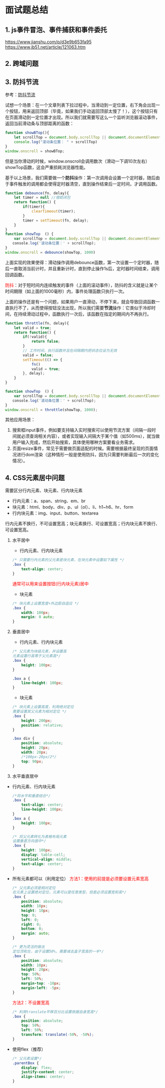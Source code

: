 # 面试题总结

## 1. js事件冒泡、事件捕获和事件委托

https://www.jianshu.com/p/d3e9b653fa95
https://www.jb51.net/article/121063.htm

## 2. 跨域问题

## 3. 防抖节流

参考：[防抖节流](https://segmentfault.com/a/1190000018428170)

试想一个场景：在一个文章列表下拉过程中，当滑动到一定位置，右下角会出现一个按钮，用来返回顶部（毕竟，如果我们手动返回顶部太慢了！），这个按钮只有在页面滑动到一定位置才出现。所以我们就需要写这么一个监听浏览器滚动事件，返回当前滑动条与顶部距离的函数：

```js
function showBTop(){
    let scrollTop = document.body.scrollTop || document.documentElement.scrollTop;
    console.log("滚动条位置： " + scrollTop)
}
window.onscroll = showBTop;
```

但是当你滑动的时候，window.onscroll会调用数次（滑动一下调10次左右）showTop函数，这会严重损耗浏览器性能。

基于以上场景，我们需要做一个**防抖**操作：第一次调用会设置一个定时器，随后由于事件触发的调用都会使得定时器清空，直到操作结束后一定时间，才调用函数。

```js
function debounce(fn, delay){
    let timer = null //借助闭包
    return function() {
        if(timer){
            clearTimeout(timer);
        }
        timer = setTimeout(fn, delay);
    }
}
function showTop  () {
    var scrollTop = document.body.scrollTop || document.documentElement.scrollTop;
　　console.log('滚动条位置：' + scrollTop);
}
window.onscroll = debounce(showTop, 1000)
```

上面实现的效果使得：滑动操作调用debounce函数，第一次设置一个定时器，随后一直取消当前计时，并且重新计时，直到停止操作1s后，定时器时间结束，调用回调函数。

<font color='red'>防抖</font>：对于短时间内连续触发的事件（上面的滚动事件），防抖的含义就是让某个时间期限（如上面的1000毫秒）内，事件处理函数只执行一次。

上面的操作还是有一个问题，如果用户一直滑动，不停下来，就会导致回调函数一直执行不了，从而使得按钮没法出现，所以我们需要**节流**操作：它类似于冷却时间，在持续滑动过程中，函数执行一次后，该函数在指定的期间内不再执行。

```js
function throttle(fn, delay){
    let valid = true;
    return function() {
        if(!valid){
            return false;
        }
        // 工作时间，执行函数并且在间隔期内把状态位设为无效
        valid = false;
        setTimeout(() => {
            fn()
            valid = true;
        }, delay);
    }
}

function showTop  () {
    var scrollTop = document.body.scrollTop || document.documentElement.scrollTop;
　　console.log('滚动条位置：' + scrollTop);
}
window.onscroll = throttle(showTop, 1000);
```

其他应用场景：

1. 搜索框input事件，例如要支持输入实时搜索可以使用节流方案（间隔一段时间就必须查询相关内容），或者实现输入间隔大于某个值（如500ms），就当做用户输入完成，然后开始搜索，具体使用哪种方案要看业务需求。
2. 页面resize事件，常见于需要做页面适配的时候。需要根据最终呈现的页面情况进行dom渲染（这种情形一般是使用防抖，因为只需要判断最后一次的变化情况）。

## 4. CSS元素居中问题

需要区分行内元素、块元素、行内块元素

- 行内元素：a、span、string、em、br
- 块元素：html、body、div、p、ul（ol）、li、h1~h6、hr、form
- 行内块元素：img、input、button、textarea

行内元素不换行，不可设置宽高；块元素换行、可设置宽高；行内块元素不换行、可设置宽高。

1. 水平居中

    - 行内元素、行内块元素

    ```css
    /* 只需要行内元素的父元素是块元素，在块元素中设置如下属性 */
    .box {
        text-align: center;
    }
    ```

    <font color='red'>通常可以用来设置按钮(行内块元素)居中</font>

    - 块元素

    ```css
    /* 块元素上设置宽度+外边距自适应 */
    .box {
        width: 100px;
        margin: 0 auto;
    }
    ```

2. 垂直居中

    - 行内元素、行内块元素

    ```css
    /* 父元素为块级元素，并设置高
    元素设置行高等于父元素高*/
    .box {
        height: 100px;
    }

    .box a {
        line-height: 100px;
    }
    ```

    - 块元素

    ```css
    /* 块元素上设置高度，利用绝对定位
    需要设置其父元素为相对定位 */
    .box {
        height: 200px;
        position: relative;
    }

    .box div {
        position: absolute;
        height: 20px;
        width: 20px;
        /*100px-20px/2*/
        top: 90px;
    }
    ```

3. 水平垂直居中

- 行内元素、行内块元素

    ```css
    /*将水平和垂直结合*/
    .box {
        text-align: center;
        line-height: 100px;
    }
    .box a {
        height: 100px;
    }
    ```

    ```css
    /* 将父元素转化为表格布局元素
    设置垂直方向居中*/
    .box {
        height: 100px;
        display: table-cell;
        vertical-align: middle;
        text-align: center;
    }
    ```

- 所有元素都可以（利用定位）
    <font color='red'>方法1：使用的前提是必须要设置元素宽高</font>

    ```css
    /* 父元素必须是相对定位
    在元素上设置绝对定位，元素可以是任意类型，但是必须设置宽和高*/
    .box {
        position: absolute;
        width: 10px;
        height: 10px;
        top: 0;
        left: 0;
        right: 0;
        bottom: 0;
        margin: auto;
    }
    ```

    ```css
    /* 更为灵活的做法
    定位顶和左，由于设置50%，需要减去盒子宽高的一半*/
    .box {
        position: absolute;
        width: 10px;
        height: 20px;
        top: 50%;
        left: 50%;
        margin-top: -10px;  
        margin-left: -5px;
    }
    ```

    <font color='red'>方法2：不设置宽高</font>

    ```css
    /* 利用translate平移百分比设置依据自身宽高*/
    .box {
        position: absolute;
        top: 50%;
        left: 50%;
        transform: translate(-50%, -50%);
    }
    ```

- 使用flex（推荐）

    ```css
    /* 父元素设置*/
    .parentBox {
        display: flex;
        justify-content: center;
        align-items: center;
    }
    ```
